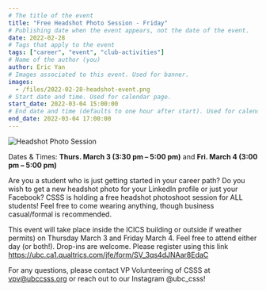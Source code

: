 ```yaml
---
# The title of the event
title: "Free Headshot Photo Session - Friday"
# Publishing date when the event appears, not the date of the event.
date: 2022-02-28
# Tags that apply to the event
tags: ["career", "event", "club-activities"]
# Name of the author (you)
author: Eric Yan
# Images associated to this event. Used for banner.
images:
  - /files/2022-02-28-headshot-event.png
# Start date and time. Used for calendar page.
start_date: 2022-03-04 15:00:00
# End date and time (defaults to one hour after start). Used for calendar page.
end_date: 2022-03-04 17:00:00
---
```


![Headshot Photo Session](/files/2022-02-28-headshot-event.png)

Dates & Times: **Thurs. March 3 (3:30 pm – 5:00 pm)** and **Fri. March 4 (3:00 pm – 5:00 pm)**

Are you a student who is just getting started in your career path? Do you wish to get a new headshot photo for your LinkedIn profile or just your Facebook? CSSS is holding a free headshot photoshoot session for ALL students! Feel free to come wearing anything, though business casual/formal is recommended.

This event will take place inside the ICICS building or outside if weather permits) on Thursday March 3 and Friday March 4. Feel free to attend either day (or both!). Drop-ins are welcome. Please register using this link https://ubc.ca1.qualtrics.com/jfe/form/SV_3qs4dJNAar8EdaC

For any questions, please contact VP Volunteering of CSSS at vpv@ubccsss.org or reach out to our Instagram @ubc_csss!
